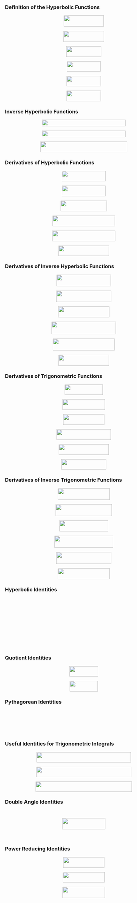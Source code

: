 ### Definition of the Hyperbolic Functions

<p align="center"><img src="/xythrion/resources/markdown-mathematics/identities/tex/3d6ff733139c2d70a88ed87a10dc517f.svg?invert_in_darkmode&sanitize=true" align=middle width=127.56599625pt height=35.4852135pt/></p>
<p align="center"><img src="/xythrion/resources/markdown-mathematics/identities/tex/f3e08fa4b28dde62621886bd0d9fb31e.svg?invert_in_darkmode&sanitize=true" align=middle width=129.39246045pt height=35.4852135pt/></p>
<p align="center"><img src="/xythrion/resources/markdown-mathematics/identities/tex/df636442ace61d5b68430950de87826d.svg?invert_in_darkmode&sanitize=true" align=middle width=112.17793454999999pt height=33.81208709999999pt/></p>
<p align="center"><img src="/xythrion/resources/markdown-mathematics/identities/tex/18656e1adbc241ee67fa15120a4e65c2.svg?invert_in_darkmode&sanitize=true" align=middle width=107.24635349999998pt height=32.990165999999995pt/></p>
<p align="center"><img src="/xythrion/resources/markdown-mathematics/identities/tex/32426cad03a39a1a2caaaf290f6edeaf.svg?invert_in_darkmode&sanitize=true" align=middle width=109.07281769999999pt height=32.990165999999995pt/></p>
<p align="center"><img src="/xythrion/resources/markdown-mathematics/identities/tex/43ba1a186f48c316e58ae1921767549c.svg?invert_in_darkmode&sanitize=true" align=middle width=110.35142085pt height=33.81208709999999pt/></p>


### Inverse Hyperbolic Functions

<p align="center"><img src="/xythrion/resources/markdown-mathematics/identities/tex/0eb068689f270adf8f881b3b1df06eeb.svg?invert_in_darkmode&sanitize=true" align=middle width=268.1728797pt height=20.91216765pt/></p>
<p align="center"><img src="/xythrion/resources/markdown-mathematics/identities/tex/2169dc3426cba488e71f469e3124d34f.svg?invert_in_darkmode&sanitize=true" align=middle width=268.17286815pt height=20.91216765pt/></p>
<p align="center"><img src="/xythrion/resources/markdown-mathematics/identities/tex/dbf8d7b0819a06fe5a732d63d8f87003.svg?invert_in_darkmode&sanitize=true" align=middle width=278.38061459999994pt height=34.3600389pt/></p>


### Derivatives of Hyperbolic Functions

<p align="center"><img src="/xythrion/resources/markdown-mathematics/identities/tex/253eb6f1a25e70bcbfc1a47115d7c6a0.svg?invert_in_darkmode&sanitize=true" align=middle width=139.35259964999997pt height=33.81208709999999pt/></p>
<p align="center"><img src="/xythrion/resources/markdown-mathematics/identities/tex/da4ce4d2d9fa9117b706563afc3fb266.svg?invert_in_darkmode&sanitize=true" align=middle width=139.35259964999997pt height=33.81208709999999pt/></p>
<p align="center"><img src="/xythrion/resources/markdown-mathematics/identities/tex/52d13cfe1eca83557d9dc802ffa5ba77.svg?invert_in_darkmode&sanitize=true" align=middle width=148.91883105pt height=33.81208709999999pt/></p>
<p align="center"><img src="/xythrion/resources/markdown-mathematics/identities/tex/5fe2c23a2ab7fd82cacd5e046812ef74.svg?invert_in_darkmode&sanitize=true" align=middle width=199.88894969999998pt height=33.81208709999999pt/></p>
<p align="center"><img src="/xythrion/resources/markdown-mathematics/identities/tex/e372af960096bbaab7f6b988e7436b26.svg?invert_in_darkmode&sanitize=true" align=middle width=201.71546504999998pt height=33.81208709999999pt/></p>
<p align="center"><img src="/xythrion/resources/markdown-mathematics/identities/tex/b268fab8cbe5ae0e86b5c63102e0bff9.svg?invert_in_darkmode&sanitize=true" align=middle width=162.61740824999998pt height=33.81208709999999pt/></p>


### Derivatives of Inverse Hyperbolic Functions

<p align="center"><img src="/xythrion/resources/markdown-mathematics/identities/tex/7c20e4b536cc0ed49f9fdafc916c27ac.svg?invert_in_darkmode&sanitize=true" align=middle width=174.47589225pt height=37.8236826pt/></p>
<p align="center"><img src="/xythrion/resources/markdown-mathematics/identities/tex/e8335419ba78afa7f873fb009856ed46.svg?invert_in_darkmode&sanitize=true" align=middle width=176.3023581pt height=37.8236826pt/></p>
<p align="center"><img src="/xythrion/resources/markdown-mathematics/identities/tex/efbab8c1ae35380162bb408163503678.svg?invert_in_darkmode&sanitize=true" align=middle width=164.33889779999998pt height=35.18196pt/></p>
<p align="center"><img src="/xythrion/resources/markdown-mathematics/identities/tex/52b03205ea9015d670092e92900aa070.svg?invert_in_darkmode&sanitize=true" align=middle width=206.24532225pt height=39.85105575pt/></p>
<p align="center"><img src="/xythrion/resources/markdown-mathematics/identities/tex/d4df1059da52d8f656946e26083ad7ec.svg?invert_in_darkmode&sanitize=true" align=middle width=197.1128742pt height=37.8236826pt/></p>
<p align="center"><img src="/xythrion/resources/markdown-mathematics/identities/tex/680ad5a1ab3cd29007ebb5ea07d169a6.svg?invert_in_darkmode&sanitize=true" align=middle width=162.5123841pt height=35.18196pt/></p>


### Derivatives of Trigonometric Functions

<p align="center"><img src="/xythrion/resources/markdown-mathematics/identities/tex/f9e23e2657be3e64ffc4056bc1c5a8d1.svg?invert_in_darkmode&sanitize=true" align=middle width=121.08770355pt height=33.81208709999999pt/></p>
<p align="center"><img src="/xythrion/resources/markdown-mathematics/identities/tex/698df48bfea49e901a7d8cc23e408f45.svg?invert_in_darkmode&sanitize=true" align=middle width=136.6127961pt height=33.81208709999999pt/></p>
<p align="center"><img src="/xythrion/resources/markdown-mathematics/identities/tex/0a2a27c55283dd7385711b98ea392241.svg?invert_in_darkmode&sanitize=true" align=middle width=131.1105708pt height=33.81208709999999pt/></p>
<p align="center"><img src="/xythrion/resources/markdown-mathematics/identities/tex/cb156d4b04c38946ec9a82f4a881b9e1.svg?invert_in_darkmode&sanitize=true" align=middle width=173.40487724999997pt height=33.81208709999999pt/></p>
<p align="center"><img src="/xythrion/resources/markdown-mathematics/identities/tex/7ae21d73804741856347ab6ee959383d.svg?invert_in_darkmode&sanitize=true" align=middle width=159.70629839999998pt height=33.81208709999999pt/></p>
<p align="center"><img src="/xythrion/resources/markdown-mathematics/identities/tex/f72f6fa8090b5090f470a6e650a516c8.svg?invert_in_darkmode&sanitize=true" align=middle width=144.809148pt height=33.81208709999999pt/></p>


### Derivatives of Inverse Trigonometric Functions
<p align="center"><img src="/xythrion/resources/markdown-mathematics/identities/tex/2bfaab81fd7116c1b118cfd2dace1a27.svg?invert_in_darkmode&sanitize=true" align=middle width=165.34344585pt height=37.8236826pt/></p>
<p align="center"><img src="/xythrion/resources/markdown-mathematics/identities/tex/1cb89e7edc73178cdfffdf9ca898cbda.svg?invert_in_darkmode&sanitize=true" align=middle width=179.9553426pt height=37.8236826pt/></p>
<p align="center"><img src="/xythrion/resources/markdown-mathematics/identities/tex/0bb806dd17ed57d0ed87743c19f4626c.svg?invert_in_darkmode&sanitize=true" align=middle width=155.20644975pt height=35.18196pt/></p>
<p align="center"><img src="/xythrion/resources/markdown-mathematics/identities/tex/35630bbb319624ef5e209d7ca19ad115.svg?invert_in_darkmode&sanitize=true" align=middle width=188.437095pt height=37.8236826pt/></p>
<p align="center"><img src="/xythrion/resources/markdown-mathematics/identities/tex/bc1beed5b56a60666bb23ed8bd4ac86d.svg?invert_in_darkmode&sanitize=true" align=middle width=175.65166244999998pt height=37.8236826pt/></p>
<p align="center"><img src="/xythrion/resources/markdown-mathematics/identities/tex/c88c5f39045f40c00193065add095e2e.svg?invert_in_darkmode&sanitize=true" align=middle width=166.1653686pt height=35.18196pt/></p>


### Hyperbolic Identities
<p align="center"><img src="/xythrion/resources/markdown-mathematics/identities/tex/934d4eedcb870f29bfd2998b2366ce21.svg?invert_in_darkmode&sanitize=true" align=middle width=133.1276925pt height=12.785402849999999pt/></p>
<p align="center"><img src="/xythrion/resources/markdown-mathematics/identities/tex/b927d51dc72539eb4c66bfc2d34df95c.svg?invert_in_darkmode&sanitize=true" align=middle width=121.25553000000001pt height=12.785402849999999pt/></p>
<p align="center"><img src="/xythrion/resources/markdown-mathematics/identities/tex/a2baca3ff8391bc3c1eb3c66218b723b.svg?invert_in_darkmode&sanitize=true" align=middle width=149.70298035pt height=16.137033pt/></p>
<p align="center"><img src="/xythrion/resources/markdown-mathematics/identities/tex/e7c1a7b5008d86e0b92382eb988d80e6.svg?invert_in_darkmode&sanitize=true" align=middle width=110.83315979999999pt height=16.137033pt/></p>
<p align="center"><img src="/xythrion/resources/markdown-mathematics/identities/tex/a13db0d0c868a20b6c8719969a1d44b0.svg?invert_in_darkmode&sanitize=true" align=middle width=298.42422719999996pt height=16.438356pt/></p>
<p align="center"><img src="/xythrion/resources/markdown-mathematics/identities/tex/6825b803de0c1b3bfdea755b4c3964fe.svg?invert_in_darkmode&sanitize=true" align=middle width=300.99645509999993pt height=16.438356pt/></p>


### Quotient Identities
<p align="center"><img src="/xythrion/resources/markdown-mathematics/identities/tex/dbfea1247668400361b7628038a1f4e7.svg?invert_in_darkmode&sanitize=true" align=middle width=91.47011775pt height=33.81208709999999pt/></p>
<p align="center"><img src="/xythrion/resources/markdown-mathematics/identities/tex/6165e89772dccde1904799da3dbcffe0.svg?invert_in_darkmode&sanitize=true" align=middle width=89.64360239999999pt height=33.81208709999999pt/></p>


### Pythagorean Identities
<p align="center"><img src="/xythrion/resources/markdown-mathematics/identities/tex/106e409de8856480415d45f8737e2b27.svg?invert_in_darkmode&sanitize=true" align=middle width=128.99516355pt height=15.70001235pt/></p>
<p align="center"><img src="/xythrion/resources/markdown-mathematics/identities/tex/abde8f523159941b73b74a697edfb157.svg?invert_in_darkmode&sanitize=true" align=middle width=131.6435703pt height=15.572667pt/></p>
<p align="center"><img src="/xythrion/resources/markdown-mathematics/identities/tex/ac3b50825ad13c570a76fd4dc712554e.svg?invert_in_darkmode&sanitize=true" align=middle width=129.81705495pt height=15.572667pt/></p>


### Useful Identities for Trigonometric Integrals
<p align="center"><img src="/xythrion/resources/markdown-mathematics/identities/tex/6a43877ae2a59c9ee55cb6ce871b32ec.svg?invert_in_darkmode&sanitize=true" align=middle width=302.18095215pt height=32.990165999999995pt/></p>
<p align="center"><img src="/xythrion/resources/markdown-mathematics/identities/tex/12afeb087a4263c0b963426dcbb508cb.svg?invert_in_darkmode&sanitize=true" align=middle width=304.00741634999997pt height=32.990165999999995pt/></p>
<p align="center"><img src="/xythrion/resources/markdown-mathematics/identities/tex/4931ce83112bf8277d65f418ad20694a.svg?invert_in_darkmode&sanitize=true" align=middle width=307.6603464pt height=32.990165999999995pt/></p>


### Double Angle Identities
<p align="center"><img src="/xythrion/resources/markdown-mathematics/identities/tex/284fd391e4d88ea4fcd5bd904557838b.svg?invert_in_darkmode&sanitize=true" align=middle width=134.24831145pt height=11.4155283pt/></p>
<p align="center"><img src="/xythrion/resources/markdown-mathematics/identities/tex/3826def26ed7baea976495c32e9f1785.svg?invert_in_darkmode&sanitize=true" align=middle width=137.1093933pt height=35.5602357pt/></p>
<p align="center"><img src="/xythrion/resources/markdown-mathematics/identities/tex/d03b2e9bde60f9947a4e78eeb844b3d7.svg?invert_in_darkmode&sanitize=true" align=middle width=363.0584265pt height=15.70001235pt/></p>


### Power Reducing Identities
<p align="center"><img src="/xythrion/resources/markdown-mathematics/identities/tex/98d2ab801bec922ab152399be85841fe.svg?invert_in_darkmode&sanitize=true" align=middle width=131.8125105pt height=33.81208709999999pt/></p>
<p align="center"><img src="/xythrion/resources/markdown-mathematics/identities/tex/a8c14c55b349229617e76aa9a781f59d.svg?invert_in_darkmode&sanitize=true" align=middle width=133.6389747pt height=33.81208709999999pt/></p>
<p align="center"><img src="/xythrion/resources/markdown-mathematics/identities/tex/b4b99322f90cfdec8365a2f5e8c5da87.svg?invert_in_darkmode&sanitize=true" align=middle width=135.3741873pt height=35.18196pt/></p>
